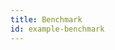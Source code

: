 ```yaml
---
title: Benchmark
id: example-benchmark
---
```


<script src="https://bundle.run/webassemblyjs@1.0.0-y.7"></script>
<script src="/example-benchmark.js"></script>
